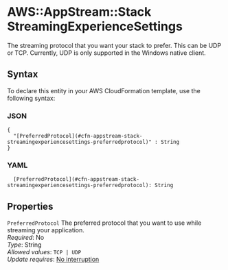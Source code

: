 # AWS::AppStream::Stack StreamingExperienceSettings<a name="aws-properties-appstream-stack-streamingexperiencesettings"></a>

The streaming protocol that you want your stack to prefer\. This can be UDP or TCP\. Currently, UDP is only supported in the Windows native client\.

## Syntax<a name="aws-properties-appstream-stack-streamingexperiencesettings-syntax"></a>

To declare this entity in your AWS CloudFormation template, use the following syntax:

### JSON<a name="aws-properties-appstream-stack-streamingexperiencesettings-syntax.json"></a>

```
{
  "[PreferredProtocol](#cfn-appstream-stack-streamingexperiencesettings-preferredprotocol)" : String
}
```

### YAML<a name="aws-properties-appstream-stack-streamingexperiencesettings-syntax.yaml"></a>

```
  [PreferredProtocol](#cfn-appstream-stack-streamingexperiencesettings-preferredprotocol): String
```

## Properties<a name="aws-properties-appstream-stack-streamingexperiencesettings-properties"></a>

`PreferredProtocol`  <a name="cfn-appstream-stack-streamingexperiencesettings-preferredprotocol"></a>
The preferred protocol that you want to use while streaming your application\.  
*Required*: No  
*Type*: String  
*Allowed values*: `TCP | UDP`  
*Update requires*: [No interruption](https://docs.aws.amazon.com/AWSCloudFormation/latest/UserGuide/using-cfn-updating-stacks-update-behaviors.html#update-no-interrupt)